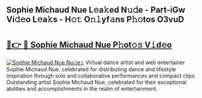 ## Sophie Michaud Nue L𝚎a𝚔ed N𝚞𝚍e - Part-iGw Vi𝚍𝚎o L𝚎a𝚔s - H𝚘𝚝 O𝚗𝚕yf𝚊ns P𝚑𝚘tos O3vuD

# <h2><a href="http://kf80a0c.oniu.top/?m=Sophie+Michaud+Nue">🔗👉 🔴 Sophie Michaud Nue P𝚑ot𝚘𝚜 V𝚒d𝚎o</a></h2>

[![Sophie Michaud Nue Nu𝚍e𝚜](https://i.imgur.com/0qMVB7G.gif)](http://kf80a0c.oniu.top/?m=Sophie+Michaud+Nue)
Virtual dance artist and web entertainer Sophie Michaud Nue, celebrated for distributing dance and lifestyle inspiration through solo and collaborative performances and compact clips. Outstanding artist Sophie Michaud Nue, celebrated for their exceptional abilities and accomplishments in the realm of entertainment.  
